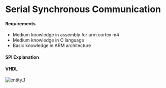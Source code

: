 # Serial Synchronous Communication


#### Requirements

- Medium knowledge in assembly for arm cortex m4
- Medium knowledge in C language
- Basic knowledge in ARM architecture

#### SPI Explanation

#### VHDL

![entity_1](https://user-images.githubusercontent.com/48101913/114427014-09afa000-9b91-11eb-853e-b1f8697e0f04.jpg)


